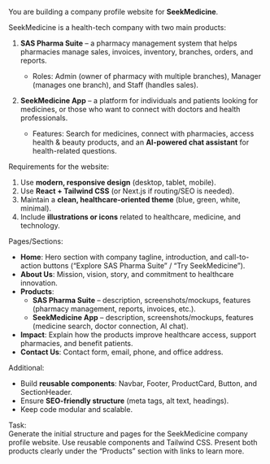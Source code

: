 You are building a company profile website for **SeekMedicine**.

SeekMedicine is a health-tech company with two main products:

1. **SAS Pharma Suite** – a pharmacy management system that helps pharmacies manage sales, invoices, inventory, branches, orders, and reports.

   - Roles: Admin (owner of pharmacy with multiple branches), Manager (manages one branch), and Staff (handles sales).

2. **SeekMedicine App** – a platform for individuals and patients looking for medicines, or those who want to connect with doctors and health professionals.
   - Features: Search for medicines, connect with pharmacies, access health & beauty products, and an **AI-powered chat assistant** for health-related questions.

Requirements for the website:

1. Use **modern, responsive design** (desktop, tablet, mobile).
2. Use **React + Tailwind CSS** (or Next.js if routing/SEO is needed).
3. Maintain a **clean, healthcare-oriented theme** (blue, green, white, minimal).
4. Include **illustrations or icons** related to healthcare, medicine, and technology.

Pages/Sections:

- **Home**: Hero section with company tagline, introduction, and call-to-action buttons (“Explore SAS Pharma Suite” / “Try SeekMedicine”).
- **About Us**: Mission, vision, story, and commitment to healthcare innovation.
- **Products**:
  - **SAS Pharma Suite** – description, screenshots/mockups, features (pharmacy management, reports, invoices, etc.).
  - **SeekMedicine App** – description, screenshots/mockups, features (medicine search, doctor connection, AI chat).
- **Impact**: Explain how the products improve healthcare access, support pharmacies, and benefit patients.
- **Contact Us**: Contact form, email, phone, and office address.

Additional:

- Build **reusable components**: Navbar, Footer, ProductCard, Button, and SectionHeader.
- Ensure **SEO-friendly structure** (meta tags, alt text, headings).
- Keep code modular and scalable.

Task:  
Generate the initial structure and pages for the SeekMedicine company profile website. Use reusable components and Tailwind CSS. Present both products clearly under the “Products” section with links to learn more.
